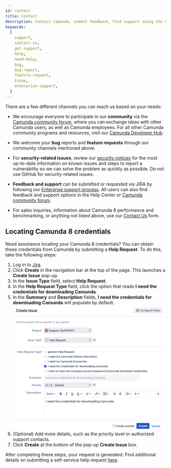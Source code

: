 ```yaml
---
id: contact
title: Contact
description: Contact Camunda, submit feedback, find support using the Camunda community forum, note bug reports and feature requests, and review security notices.
keywords:
  [
    support,
    contact-us,
    get-support,
    help,
    need-help,
    bug,
    bug-report,
    feature-request,
    issue,
    enterprise-support,
  ]
---
```


There are a few different channels you can reach us based on your needs:

- We encourage everyone to participate in our **community** via the [Camunda community forum](https://forum.camunda.io/), where you can exchange ideas with other Camunda users, as well as Camunda employees. For all other Camunda community programs and resources, visit our [Camunda Developer Hub](https://camunda.com/developers).

- We welcome your **bug** reports and **feature requests** through our community channels mentioned above.

- For **security-related issues**, review our [security notices](/reference/notices.md) for the most up-to-date information on known issues and steps to report a vulnerability so we can solve the problem as quickly as possible. Do not use GitHub for security-related issues.

- **Feedback and support** can be submitted or requested via JIRA by following our [Enterprise support process](https://camunda.com/services/enterprise-support-guide/). All users can also find feedback and support options in the Help Center or [Camunda community forum](https://forum.camunda.io/).

- For sales inquiries, information about Camunda 8 performance and benchmarking, or anything not listed above, use our [Contact Us](https://camunda.com/contact/) form.

## Locating Camunda 8 credentials

Need assistance locating your Camunda 8 credentials? You can obtain these credentials from Camunda by submitting a **Help Request**. To do this, take the following steps:

1. Log in to [Jira](https://jira.camunda.com/secure/Dashboard.jspa).
2. Click **Create** in the navigation bar at the top of the page. This launches a **Create Issue** pop-up.
3. In the **Issue Type** field, select **Help Request**.
4. In the **Help Request Type** field, click the option that reads **I need the credentials for downloading Camunda**.
5. In the **Summary** and **Description** fields, **I need the credentials for downloading Camunda** will populate by default.
   ![completed help request example](./img/create-issue-request.png)
6. (Optional) Add more details, such as the priority level or authorized support contacts.
7. Click **Create** at the bottom of the pop-up **Create Issue** box.

After completing these steps, your request is generated. Find additional details on submitting a self-service help request [here](https://camunda.com/services/enterprise-support-guide/).
